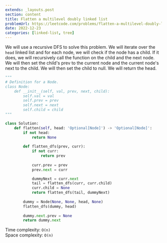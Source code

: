 ```yaml
---
extends: _layouts.post
section: content
title: Flatten a multilevel doubly linked list
problemUrl: https://leetcode.com/problems/flatten-a-multilevel-doubly-linked-list/
date: 2022-12-23
categories: [linked-list, tree]
---
```


We will use a recursive DFS to solve this problem. We will iterate over the `head` linked list and for each node, we will check if the node has a child. If it does, we will recursively call the function on the child and the next node. We will then set the child's prev to the current node and the current node's next to the child. We will then set the child to null. We will return the head.

```python
"""
# Definition for a Node.
class Node:
    def __init__(self, val, prev, next, child):
        self.val = val
        self.prev = prev
        self.next = next
        self.child = child
"""

class Solution:
    def flatten(self, head: 'Optional[Node]') -> 'Optional[Node]':
        if not head:
            return None
        
        def flatten_dfs(prev, curr):
            if not curr:
                return prev
            
            curr.prev = prev
            prev.next = curr

            dummyNext = curr.next
            tail = flatten_dfs(curr, curr.child)
            curr.child = None
            return flatten_dfs(tail, dummyNext)
        
        dummy = Node(None, None, head, None)
        flatten_dfs(dummy, head)
        
        dummy.next.prev = None
        return dummy.next
```

Time complexity: `O(n)` <br/>
Space complexity: `O(n)`